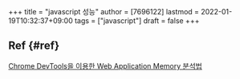 +++
title = "javascript 성능"
author = [7696122]
lastmod = 2022-01-19T10:32:37+09:00
tags = ["javascript"]
draft = false
+++

## Ref {#ref}

[Chrome DevTools을 이용한 Web Application Memory 분석법](https://sculove.github.io/slides/memory/#/)
